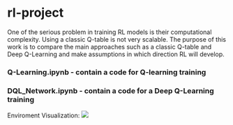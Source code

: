 # rl-project
One of the serious problem in training RL models is their computational complexity. Using a classic Q-table is not very scalable. The purpose of this work is to compare the main approaches such as a classic Q-table and Deep Q-Learning and make assumptions in which direction RL will develop.

### Q-Learning.ipynb - contain a code for Q-learning training

### DQL_Network.ipynb - contain a code for a Deep Q-Learning training


Enviroment Visualization:
![](https://github.com/VladislavTominin/rl-project/ezgif.com-video-to-gif.gif)
